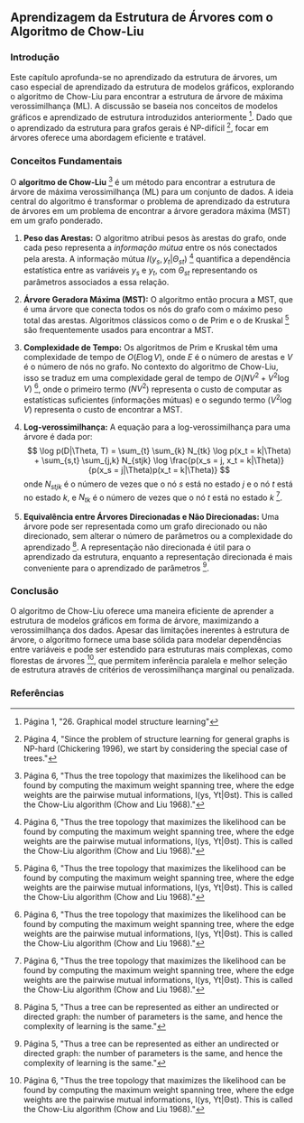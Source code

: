 ## Aprendizagem da Estrutura de Árvores com o Algoritmo de Chow-Liu

### Introdução
Este capítulo aprofunda-se no aprendizado da estrutura de árvores, um caso especial de aprendizado da estrutura de modelos gráficos, explorando o algoritmo de Chow-Liu para encontrar a estrutura de árvore de máxima verossimilhança (ML). A discussão se baseia nos conceitos de modelos gráficos e aprendizado de estrutura introduzidos anteriormente [^1]. Dado que o aprendizado da estrutura para grafos gerais é NP-difícil [^4], focar em árvores oferece uma abordagem eficiente e tratável.

### Conceitos Fundamentais
O **algoritmo de Chow-Liu** [^6] é um método para encontrar a estrutura de árvore de máxima verossimilhança (ML) para um conjunto de dados. A ideia central do algoritmo é transformar o problema de aprendizado da estrutura de árvores em um problema de encontrar a árvore geradora máxima (MST) em um grafo ponderado.

1.  **Peso das Arestas:** O algoritmo atribui pesos às arestas do grafo, onde cada peso representa a *informação mútua* entre os nós conectados pela aresta. A informação mútua $I(y_s, y_t|\Theta_{st})$ [^6] quantifica a dependência estatística entre as variáveis $y_s$ e $y_t$, com $\Theta_{st}$ representando os parâmetros associados a essa relação.

2.  **Árvore Geradora Máxima (MST):** O algoritmo então procura a MST, que é uma árvore que conecta todos os nós do grafo com o máximo peso total das arestas. Algoritmos clássicos como o de Prim e o de Kruskal [^6] são frequentemente usados para encontrar a MST.

3.  **Complexidade de Tempo:** Os algoritmos de Prim e Kruskal têm uma complexidade de tempo de $O(E \log V)$, onde $E$ é o número de arestas e $V$ é o número de nós no grafo. No contexto do algoritmo de Chow-Liu, isso se traduz em uma complexidade geral de tempo de $O(NV^2 + V^2 \log V)$ [^6], onde o primeiro termo ($NV^2$) representa o custo de computar as estatísticas suficientes (informações mútuas) e o segundo termo ($V^2 \log V$) representa o custo de encontrar a MST.

4.  **Log-verossimilhança:** A equação para a log-verossimilhança para uma árvore é dada por:
    $$     \log p(D|\Theta, T) = \sum_{t} \sum_{k} N_{tk} \log p(x_t = k|\Theta) + \sum_{s,t} \sum_{j,k} N_{stjk} \log \frac{p(x_s = j, x_t = k|\Theta)}{p(x_s = j|\Theta)p(x_t = k|\Theta)}     $$
    onde $N_{stjk}$ é o número de vezes que o nó $s$ está no estado $j$ e o nó $t$ está no estado $k$, e $N_{tk}$ é o número de vezes que o nó $t$ está no estado $k$ [^6].

5.  **Equivalência entre Árvores Direcionadas e Não Direcionadas:** Uma árvore pode ser representada como um grafo direcionado ou não direcionado, sem alterar o número de parâmetros ou a complexidade do aprendizado [^5]. A representação não direcionada é útil para o aprendizado da estrutura, enquanto a representação direcionada é mais conveniente para o aprendizado de parâmetros [^5].

### Conclusão
O algoritmo de Chow-Liu oferece uma maneira eficiente de aprender a estrutura de modelos gráficos em forma de árvore, maximizando a verossimilhança dos dados. Apesar das limitações inerentes à estrutura de árvore, o algoritmo fornece uma base sólida para modelar dependências entre variáveis e pode ser estendido para estruturas mais complexas, como florestas de árvores [^6], que permitem inferência paralela e melhor seleção de estrutura através de critérios de verossimilhança marginal ou penalizada.
<!-- END -->
### Referências
[^1]: Página 1, "26. Graphical model structure learning"
[^4]: Página 4, "Since the problem of structure learning for general graphs is NP-hard (Chickering 1996), we start by considering the special case of trees."
[^5]: Página 5, "Thus a tree can be represented as either an undirected or directed graph: the number of parameters is the same, and hence the complexity of learning is the same."
[^6]: Página 6, "Thus the tree topology that maximizes the likelihood can be found by computing the maximum weight spanning tree, where the edge weights are the pairwise mutual informations, I(ys, Yt|Θst). This is called the Chow-Liu algorithm (Chow and Liu 1968)."
